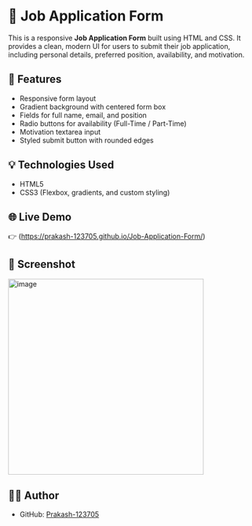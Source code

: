 # 📝 Job Application Form

This is a responsive **Job Application Form** built using HTML and CSS. It provides a clean, modern UI for users to submit their job application, including personal details, preferred position, availability, and motivation.

## 🔧 Features

- Responsive form layout
- Gradient background with centered form box
- Fields for full name, email, and position
- Radio buttons for availability (Full-Time / Part-Time)
- Motivation textarea input
- Styled submit button with rounded edges

## 💡 Technologies Used

- HTML5
- CSS3 (Flexbox, gradients, and custom styling)

## 🌐 Live Demo

👉 (https://prakash-123705.github.io/Job-Application-Form/)

## 📸 Screenshot
<img width="398" alt="image" src="https://github.com/user-attachments/assets/f2a1a526-7c12-4c0a-a07a-8851bdc69f7b" />

## 🙋‍♂️ Author

- GitHub: [Prakash-123705](https://github.com/Prakash-123705)
